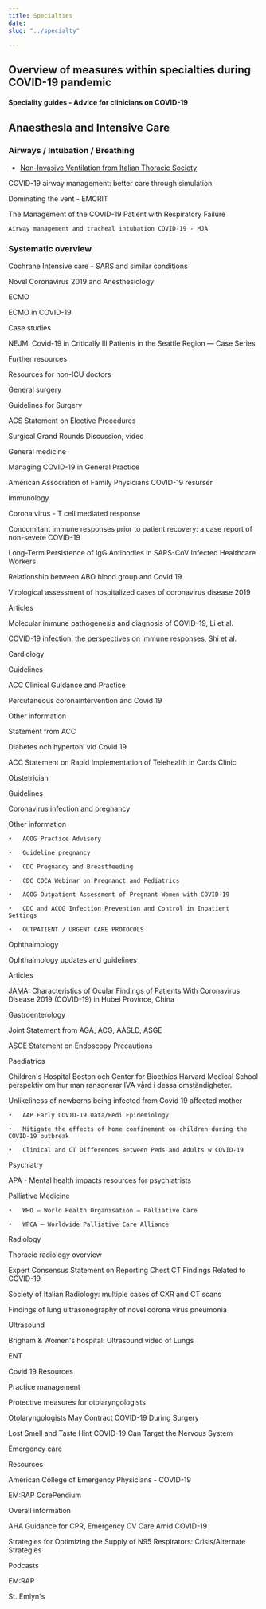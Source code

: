 ```yaml
---
title: Specialties
date: 
slug: "../specialty"

---
```

## **Overview of measures within specialties during COVID-19 pandemic**

#### Speciality guides - Advice for clinicians on COVID-19

## Anaesthesia and Intensive Care

### Airways / Intubation / Breathing

* [Non-Invasive Ventilation from Italian Thoracic Society](www.aiponet.it/component/attachments/download/2626.html?fbclid=IwAR1fpf8Q1w2RbsdMB0-B6897J09fnqUsgILhSmNwR5MNXL_lkjqgLPqlK64)

COVID-19 airway management: better care through simulation

Dominating the vent - EMCRIT

The Management of the COVID-19 Patient with Respiratory Failure

    Airway management and tracheal intubation COVID-19 - MJA

### Systematic overview

Cochrane Intensive care - SARS and similar conditions

Novel Coronavirus 2019 and Anesthesiology

ECMO

ECMO in COVID-19

Case studies

NEJM: Covid-19 in Critically Ill Patients in the Seattle Region — Case Series

Further resources

Resources for non-ICU doctors

General surgery

Guidelines for Surgery

ACS Statement on Elective Procedures

Surgical Grand Rounds Discussion, video

General medicine

Managing COVID-19 in General Practice

American Association of Family Physicians COVID-19 resurser

Immunology

Corona virus - T cell mediated response

Concomitant immune responses prior to patient recovery: a case report of non-severe COVID-19

Long-Term Persistence of IgG Antibodies in SARS-CoV Infected Healthcare Workers

Relationship between ABO blood group and Covid 19

Virological assessment of hospitalized cases of coronavirus disease 2019

Articles

Molecular immune pathogenesis and diagnosis of COVID-19, Li et al.

COVID-19 infection: the perspectives on immune responses, Shi et al.

Cardiology

Guidelines

ACC Clinical Guidance and Practice

Percutaneous coronaintervention and Covid 19

Other information

Statement from ACC

Diabetes och hypertoni vid Covid 19

ACC Statement on Rapid Implementation of Telehealth in Cards Clinic

Obstetrician

Guidelines

Coronavirus infection and pregnancy

Other information

    •	ACOG Practice Advisory
    
    •	Guideline pregnancy
    
    •	CDC Pregnancy and Breastfeeding
    
    •	CDC COCA Webinar on Pregnanct and Pediatrics
    
    •	ACOG Outpatient Assessment of Pregnant Women with COVID-19
    
    •	CDC and ACOG Infection Prevention and Control in Inpatient Settings
    
    •	OUTPATIENT / URGENT CARE PROTOCOLS

Ophthalmology

Ophthalmology updates and guidelines

Articles

JAMA: Characteristics of Ocular Findings of Patients With Coronavirus Disease 2019 (COVID-19) in Hubei Province, China

Gastroenterology

Joint Statement from AGA, ACG, AASLD, ASGE

ASGE Statement on Endoscopy Precautions

Paediatrics

Children's Hospital Boston och Center for Bioethics Harvard Medical School perspektiv om hur man ransonerar IVA vård i dessa omständigheter.

Unlikeliness of newborns being infected from Covid 19 affected mother

    •	AAP Early COVID-19 Data/Pedi Epidemiology 
    
    •	Mitigate the effects of home confinement on children during the COVID-19 outbreak 
    
    •	Clinical and CT Differences Between Peds and Adults w COVID-19

Psychiatry

APA - Mental health impacts resources for psychiatrists

Palliative Medicine

    •	WHO – World Health Organisation – Palliative Care
    
    •	WPCA – Worldwide Palliative Care Alliance

Radiology

Thoracic radiology overview

Expert Consensus Statement on Reporting Chest CT Findings Related to COVID-19

Society of Italian Radiology: multiple cases of CXR and CT scans

Findings of lung ultrasonography of novel corona virus pneumonia

Ultrasound

Brigham & Women's hospital: Ultrasound video of Lungs

ENT

Covid 19 Resources

Practice management

Protective measures for otolaryngologists

Otolaryngologists May Contract COVID-19 During Surgery

Lost Smell and Taste Hint COVID-19 Can Target the Nervous System

Emergency care

Resources

American College of Emergency Physicians - COVID-19

EM:RAP CorePendium

Overall information

AHA Guidance for CPR, Emergency CV Care Amid COVID-19

Strategies for Optimizing the Supply of N95 Respirators: Crisis/Alternate Strategies

Podcasts

EM:RAP

St. Emlyn's